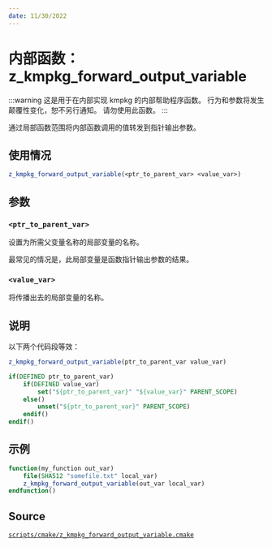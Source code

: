 ```yaml
---
date: 11/30/2022
---
```

# 内部函数： z_kmpkg_forward_output_variable

:::warning
这是用于在内部实现 kmpkg 的内部帮助程序函数。 行为和参数将发生颠覆性变化，恕不另行通知。 请勿使用此函数。
:::

通过局部函数范围将内部函数调用的值转发到指针输出参数。

## 使用情况

```cmake
z_kmpkg_forward_output_variable(<ptr_to_parent_var> <value_var>)
```

## 参数

### `<ptr_to_parent_var>`

设置为所需父变量名称的局部变量的名称。

最常见的情况是，此局部变量是函数指针输出参数的结果。

### `<value_var>`

将传播出去的局部变量的名称。

## 说明

以下两个代码段等效：

```cmake
z_kmpkg_forward_output_variable(ptr_to_parent_var value_var)
```

```cmake
if(DEFINED ptr_to_parent_var)
    if(DEFINED value_var)
        set("${ptr_to_parent_var}" "${value_var}" PARENT_SCOPE)
    else()
        unset("${ptr_to_parent_var}" PARENT_SCOPE)
    endif()
endif()
```

## 示例

```cmake
function(my_function out_var)
    file(SHA512 "somefile.txt" local_var)
    z_kmpkg_forward_output_variable(out_var local_var)
endfunction()
```

## Source

[`scripts/cmake/z_kmpkg_forward_output_variable.cmake`](https://gitee.com/kumo-pub/kmpkg/blob/master/scripts/cmake/z_kmpkg_forward_output_variable.cmake)
